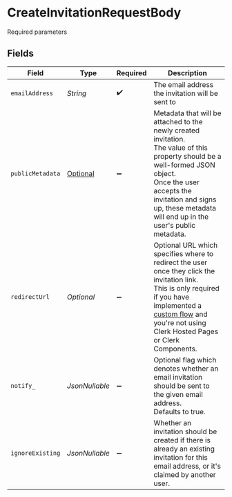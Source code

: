 # CreateInvitationRequestBody

Required parameters


## Fields

| Field                                                                                                                                                                                                                                                                                  | Type                                                                                                                                                                                                                                                                                   | Required                                                                                                                                                                                                                                                                               | Description                                                                                                                                                                                                                                                                            |
| -------------------------------------------------------------------------------------------------------------------------------------------------------------------------------------------------------------------------------------------------------------------------------------- | -------------------------------------------------------------------------------------------------------------------------------------------------------------------------------------------------------------------------------------------------------------------------------------- | -------------------------------------------------------------------------------------------------------------------------------------------------------------------------------------------------------------------------------------------------------------------------------------- | -------------------------------------------------------------------------------------------------------------------------------------------------------------------------------------------------------------------------------------------------------------------------------------- |
| `emailAddress`                                                                                                                                                                                                                                                                         | *String*                                                                                                                                                                                                                                                                               | :heavy_check_mark:                                                                                                                                                                                                                                                                     | The email address the invitation will be sent to                                                                                                                                                                                                                                       |
| `publicMetadata`                                                                                                                                                                                                                                                                       | [Optional<CreateInvitationPublicMetadata>](../../models/operations/CreateInvitationPublicMetadata.md)                                                                                                                                                                                  | :heavy_minus_sign:                                                                                                                                                                                                                                                                     | Metadata that will be attached to the newly created invitation.<br/>The value of this property should be a well-formed JSON object.<br/>Once the user accepts the invitation and signs up, these metadata will end up in the user's public metadata.                                   |
| `redirectUrl`                                                                                                                                                                                                                                                                          | *Optional<String>*                                                                                                                                                                                                                                                                     | :heavy_minus_sign:                                                                                                                                                                                                                                                                     | Optional URL which specifies where to redirect the user once they click the invitation link.<br/>This is only required if you have implemented a [custom flow](https://clerk.com/docs/authentication/invitations#custom-flow) and you're not using Clerk Hosted Pages or Clerk Components. |
| `notify_`                                                                                                                                                                                                                                                                              | *JsonNullable<Boolean>*                                                                                                                                                                                                                                                                | :heavy_minus_sign:                                                                                                                                                                                                                                                                     | Optional flag which denotes whether an email invitation should be sent to the given email address.<br/>Defaults to true.                                                                                                                                                               |
| `ignoreExisting`                                                                                                                                                                                                                                                                       | *JsonNullable<Boolean>*                                                                                                                                                                                                                                                                | :heavy_minus_sign:                                                                                                                                                                                                                                                                     | Whether an invitation should be created if there is already an existing invitation for this email address, or it's claimed by another user.                                                                                                                                            |